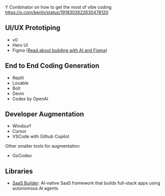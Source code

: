 

Y Combinator on how to get the most of vibe coding
https://x.com/benln/status/1918302622630478120


## UI/UX Prototiping

- v0
- Hero UI
- Figma ([Read about building with AI and Figma](https://www.figma.com/ai/our-approach/))

## End to End Coding Generation

- Replit
- Lovable
- Bolt
- Devin
- Codex by OpenAI

## Developer Augmentation

- Windsurf
- Cursor
- VSCode with Github Copilot

Other smaller tools for augmentation

- GoCodeo


## Libraries

- [SaaS Builder](https://github.com/jatingarg619/saas-builder): AI-native SaaS framework that builds full-stack apps using autonomous AI agents